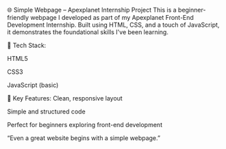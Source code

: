 🌐 Simple Webpage – Apexplanet Internship Project
This is a beginner-friendly webpage I developed as part of my Apexplanet Front-End Development Internship.
Built using HTML, CSS, and a touch of JavaScript, it demonstrates the foundational skills I've been learning.

🔧 Tech Stack:

HTML5

CSS3

JavaScript (basic)

📌 Key Features:
Clean, responsive layout

Simple and structured code

Perfect for beginners exploring front-end development

“Even a great website begins with a simple webpage.”
